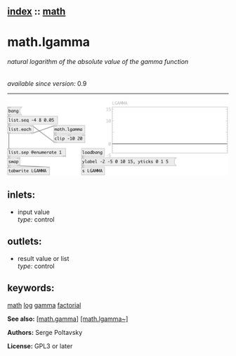 [index](index.html) :: [math](category_math.html)
---

# math.lgamma

###### natural logarithm of the absolute value of the gamma function

*available since version:* 0.9

---




[![example](../examples/img/math.lgamma.jpg)](../examples/pd/math.lgamma.pd)









## inlets:

* input value<br>
_type:_ control



## outlets:

* result value or list<br>
_type:_ control



## keywords:

[math](keywords/math.html)
[log](keywords/log.html)
[gamma](keywords/gamma.html)
[factorial](keywords/factorial.html)



**See also:**
[\[math.gamma\]](math.gamma.html)
[\[math.lgamma~\]](math.lgamma~.html)




**Authors:** Serge Poltavsky




**License:** GPL3 or later






